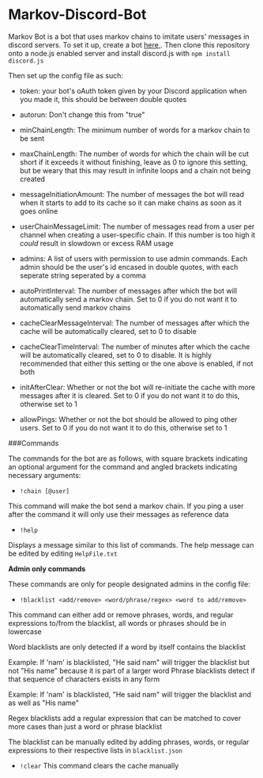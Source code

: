 # Markov-Discord-Bot

Markov Bot is a bot that uses markov chains to imitate users' messages in discord servers. To set it up, create a bot [here,](https://discordapp.com/developers/applications). Then clone this repository onto a node.js enabled server and install discord.js with ```npm install discord.js``` 

Then set up the config file as such:

- token: your bot's oAuth token given by your Discord application when you made it, this should be between double quotes

- autorun: Don't change this from "true"

- minChainLength: The minimum number of words for a markov chain to be sent

- maxChainLength: The number of words for which the chain will be cut short if it exceeds it without finishing, leave as 0 to ignore this setting, but be weary that this may result in infinite loops and a chain not being created

- messageInitiationAmount: The number of messages the bot will read when it starts to add to its cache so it can make chains as soon as it goes online

- userChainMessageLimit: The number of messages read from a user per channel when creating a user-specific chain. If this number is too high it *could* result in slowdown or excess RAM usage

- admins: A list of users with permission to use admin commands. Each admin should be the user's id encased in double quotes, with each seperate string seperated by a comma

- autoPrintInterval: The number of messages after which the bot will automatically send a markov chain. Set to 0 if you do not want it to automatically send markov chains

- cacheClearMessageInterval: The number of messages after which the cache will be automatically cleared, set to 0 to disable

- cacheClearTimeInterval: The number of minutes after which the cache will be automatically cleared, set to 0 to disable. It is highly recommended that either this setting or the one above is enabled, if not both

- initAfterClear: Whether or not the bot will re-initiate the cache with more messages after it is cleared. Set to 0 if you do not want it to do this, otherwise set to 1

- allowPings: Whether or not the bot should be allowed to ping other users. Set to 0 if you do not want it to do this, otherwise set to 1

###Commands

The commands for the bot are as follows, with square brackets indicating an optional argument for the command and angled brackets indicating necessary arguments:

- `!chain [@user]`

This command will make the bot send a markov chain. If you ping a user after the command it will only use their messages as reference data

- `!help`

Displays a message similar to this list of commands. The help message can be edited by editing `HelpFile.txt`

**Admin only commands**

These commands are only for people designated admins in the config file:

- `!blacklist <add/remove> <word/phrase/regex> <word to add/remove>`

This command can either add or remove phrases, words, and regular expressions to/from the blacklist, all words or phrases should be in lowercase

Word blacklists are only detected if a word by itself contains the blacklist

Example: If 'nam' is blacklisted, "He said nam" will trigger the blacklist but not "His name" because it is part of a larger word
Phrase blacklists detect if that sequence of characters exists in any form

Example: If 'nam' is blacklisted, "He said nam" will trigger the blacklist and as well as "His name"

Regex blacklists add a regular expression that can be matched to cover more cases than just a word or phrase blacklist

The blacklist can be manually edited by adding phrases, words, or regular expressions to their respective lists in `blacklist.json`

- `!clear`
This command clears the cache manually
